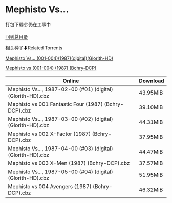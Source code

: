 # Mephisto Vs...

打包下载📦仍在工事中

[回到总目录](/Catalogs.md)







相关种子⬇Related Torrents

[Mephisto Vs... (001-004)(1987)(digital)(Glorith-HD)](https://github.com/alicewish/markdown/blob/master/torrent/Mephisto-Vs-----001-004--1987--digital--Glorith-HD.md)

[Mephisto vs (001-004) (1987) (Bchry-DCP)](https://github.com/alicewish/markdown/blob/master/torrent/Mephisto-vs--001-004---1987---Bchry-DCP.md)

Online | Download
--- | ---
Mephisto Vs..., 1987-02-00 (#01) (digital) (Glorith-HD).cbz | 43.95MiB
Mephisto vs 001 Fantastic Four (1987) (Bchry-DCP).cbz | 39.10MiB
Mephisto Vs..., 1987-03-00 (#02) (digital) (Glorith-HD).cbz | 44.31MiB
Mephisto vs 002 X-Factor (1987) (Bchry-DCP).cbz | 37.95MiB
Mephisto Vs..., 1987-04-00 (#03) (digital) (Glorith-HD).cbz | 44.47MiB
Mephisto vs 003 X-Men (1987) (Bchry-DCP).cbz | 37.57MiB
Mephisto Vs..., 1987-05-00 (#04) (digital) (Glorith-HD).cbz | 51.95MiB
Mephisto vs 004 Avengers (1987) (Bchry-DCP).cbz | 46.32MiB